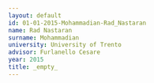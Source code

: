 ```yaml
---
layout: default 
id: 01-01-2015-Mohammadian-Rad_Nastaran
name: Rad Nastaran
surname: Mohammadian
university: University of Trento
advisor: Furlanello Cesare
year: 2015
title: _empty_
---
```

